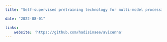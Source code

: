 ```yaml
---
title: "Self-supervised pretraining technology for multi-model processing"

date: "2022-08-01"

links:
    website: 'https://github.com/hadisinaee/avicenna'
---
```


